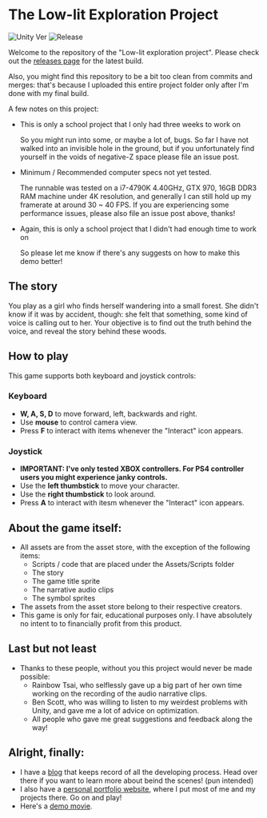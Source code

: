 # The Low-lit Exploration Project

![Unity Ver][1] ![Release][2]

[1]: https://img.shields.io/badge/Unity%20Version-5.5.2f1-brightgreen.svg


[2]: https://img.shields.io/badge/Latest%20Release-v1.1.0-yellow.svg

Welcome to the repository of the "Low-lit exploration project". Please check out the [releases page](https://github.com/br90218/Lowlit-Exploration/releases) for the latest build.

Also, you might find this repository to be a bit too clean from commits and merges: that's because I uploaded this entire project folder only after I'm done with my final build.

A few notes on this project:

* This is only a school project that I only had three weeks to work on

   So you might run into some, or maybe a lot of, bugs. So far I have not walked into an invisible hole in the ground, but if you unfortunately find yourself in the voids of negative-Z space please file an issue post.
   
* Minimum / Recommended computer specs not yet tested.

   The runnable was tested on a i7-4790K 4.40GHz, GTX 970, 16GB DDR3 RAM machine under 4K resolution, and generally I can still hold up my framerate at around 30 ~ 40 FPS. If you are experiencing some performance issues, please also file an issue post above, thanks!
   
* Again, this is only a school project that I didn't had enough time to work on

   So please let me know if there's any suggests on how to make this demo better!
   
## The story
You play as a girl who finds herself wandering into a small forest. She didn't know if it was by accident, though: she felt that something, some kind of voice is calling out to her. Your objective is to find out the truth behind the voice, and reveal the story behind these woods.

## How to play
This game supports both keyboard and joystick controls:
### Keyboard
* __W, A, S, D__ to move forward, left, backwards and right.
* Use __mouse__ to control camera view.
* Press __F__ to interact with items whenever the "Interact" icon appears.

### Joystick
* __IMPORTANT: I've only tested XBOX controllers. For PS4 controller users you might experience janky controls.__
* Use the __left thumbstick__ to move your character.
* Use the __right thumbstick__ to look around.
* Press __A__ to interact with itesm whenever the "Interact" icon appears.

## About the game itself:
* All assets are from the asset store, with the exception of the following items:
  * Scripts / code that are placed under the Assets/Scripts folder
  * The story
  * The game title sprite
  * The narrative audio clips
  * The symbol sprites
* The assets from the asset store belong to their respective creators.
* This game is only for fair, educational purposes only. I have absolutely no intent to to financially profit from this product.

## Last but not least
* Thanks to these people, without you this project would never be made possible:
  * Rainbow Tsai, who selflessly gave up a big part of her own time working on the recording of the audio narrative clips.
  * Ben Scott, who was willing to listen to my weirdest problems with Unity, and gave me a lot of advice on optimization.
  * All people who gave me great suggestions and feedback along the way!
  
## Alright, finally:
* I have a [blog](https://br90218.tumblr.com) that keeps record of all the developing process. Head over there if you want to learn more about beind the scenes! (pun intended)
* I also have a [personal portfolio website](https://br90218.github.io), where I put most of me and my projects there. Go on and play!
* Here's a [demo movie](https://youtu.be/Ug-YwFc0d9U).
